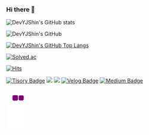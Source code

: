 ### Hi there 👋

![DevYJShin's GitHub stats](https://github-readme-stats.vercel.app/api?username=DevYJShin) 

![DevYJShin's GitHub](https://github-profile-summary-cards.vercel.app/api/cards/profile-details?username=DevYJShin&theme=vue)

[![DevYJShin's GitHub Top Langs](https://github-readme-stats.vercel.app/api/top-langs/?username=DevYJShin&layout=compact&langs_count=8)](https://github.com/DevYJShin/README.md)

[![Solved.ac](http://mazassumnida.wtf/api/v2/generate_badge?boj=dev_yjshin)](https://solved.ac/dev_yjshin)

[![Hits](https://hits.seeyoufarm.com/api/count/incr/badge.svg?url=https://github.com/DevYJShin&count_bg=%23CCE2EB&title_bg=%23ECD5FF&icon=&icon_color=%23A8A0A0&title=hits&edge_flat=false)](https://hits.seeyoufarm.com)

 [![Tisory Badge](http://img.shields.io/badge/-Tisory-orange?style=flat&logo=Tesla&logoColor=white&style=plastic&link=https://deeprun.tistory.com)](https://deeprun.tistory.com) <a href="https://tattered-scourge-d9a.notion.site/a2aee5bf50e34872b0129140bf605c72" target="_blank"><img src="https://img.shields.io/badge/Notion-white?style=flat-square&logo=Notion&logoColor=000000&style=plastic"/></a> <a href="mailto:yjshin.dev@gmail.com"><img src="https://img.shields.io/badge/Gmail-d14836?style=flat-square&logo=Gmail&logoColor=white&style=plastic&link=yjshin.dev@gmail.com"/></a> [![Velog Badge](http://img.shields.io/badge/-Velog-20C997?style=flat&logo=velog&logoColor=white&style=plastic&link=https://velog.io/@dev-yjshin)](https://velog.io/@dev-yjshin) [![Medium Badge](http://img.shields.io/badge/-Medium-12100E?style=flat&logo=medium&link=https://medium.com/@datalike)](https://medium.com/@datalike)

<!-- <a href="https://deeprun.tistory.com/" target="_blank"><img src="https://img.shields.io/badge/Tisory-orange?style=flat-square&logoColor=white&style=plastic"/></a> -->


![snake gif](https://github.com/DevYJShin/DevYJShin/blob/output/github-contribution-grid-snake.gif)
<!--
<img src="https://raw.githubusercontent.com/DevYJShin/DevYJShin/output/github-contribution-grid-snake.svg" />
-->


